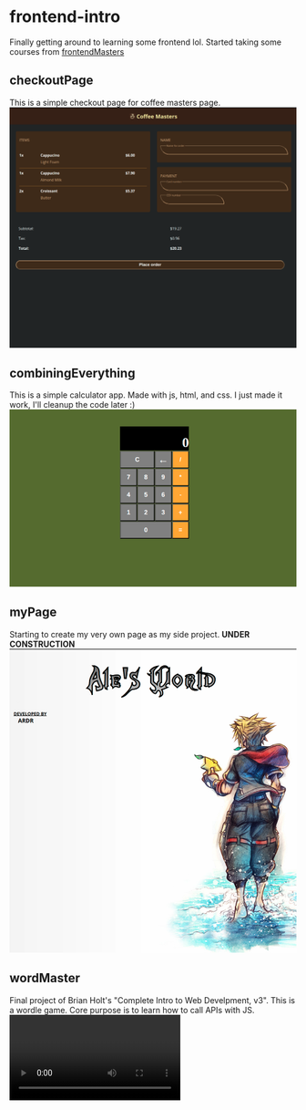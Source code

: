 # frontend-intro

Finally getting around to learning some frontend lol. 
Started taking some courses from [frontendMasters](frontendmasters.com)

## checkoutPage
This is a simple checkout page for coffee masters page.
![Checkout Page](./readmeImages/checkoutPage.png)

## combiningEverything
This is a simple calculator app. Made with js, html, and css.
I just made it work, I'll cleanup the code later :) 
![Combining Everything](./readmeImages/calc.png)

## myPage
Starting to create my very own page as my side project.
**UNDER CONSTRUCTION**
![My Page](./readmeImages/myPage.png)

## wordMaster
Final project of Brian Holt's "Complete Intro to Web Develpment, v3". 
This is a wordle game. Core purpose is to learn how to call APIs with JS.
![Wordle Game](./readmeImages/wordleVid.webm)
